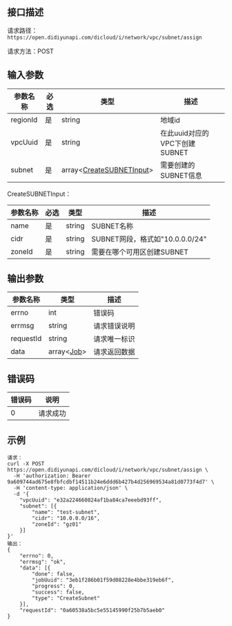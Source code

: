 ## 接口描述
请求路径：`https://open.didiyunapi.com/dicloud/i/network/vpc/subnet/assign`

请求方法：POST
## 输入参数
|参数名称 | 必选 | 类型 | 描述|
|--------|-----|-----|-----|
| regionId | 是 | string | 地域id |
| vpcUuid | 是 | string  | 在此uuid对应的VPC下创建SUBNET   |
| subnet | 是 | array<[CreateSUBNETInput](#CreateSUBNETInput2)> | 需要创建的SUBNET信息 |

<span id="CreateSUBNETInput2"></span>
CreateSUBNETInput：

|参数名称 | 必选 | 类型 | 描述|
|--------|-----|-----|-----|
| name     | 是 |   string  |   SUBNET名称    |
| cidr | 是 |  string    |   SUBNET网段，格式如"10.0.0.0/24"    |
| zoneId | 是 | string | 需要在哪个可用区创建SUBNET |


## 输出参数
|参数名称  | 类型 | 描述|
|--------|-----|-----|
|errno | int  |错误码 |
|errmsg|string|请求错误说明	|
|requestId |string|请求唯一标识 |
|data | array<[Job](/static/docs-content/products/通用响应结构.md#Job)>	 | 请求返回数据 | 


## 错误码
| 错误码 | 说明    |
|-------|---------|
| 0    | 请求成功  |

## 示例

```
请求：
curl -X POST https://open.didiyunapi.com/dicloud/i/network/vpc/subnet/assign \
  -H 'authorization: Bearer 9a609744ad675e8fbfcdbf14511b24e6ddd6b427b4d256969534a81d0773f4d7' \
  -H 'content-type: application/json' \
  -d '{
	"vpcUuid": "e32a224660824af1ba84ca7eeebd93ff",
	"subnet": [{
		"name": "test-subnet",
		"cidr": "10.0.0.0/16",
		"zoneId": "gz01"
	}]
}'
输出：
{
	"errno": 0,
	"errmsg": "ok",
	"data": [{
		"done": false,
		"jobUuid": "3eb1f286b01f59d08228e4bbe319eb6f",
		"progress": 0,
		"success": false,
		"type": "CreateSubnet"
	}],
	"requestId": "0a60538a5bc5e55145990f25b7b5aeb0"
}
```